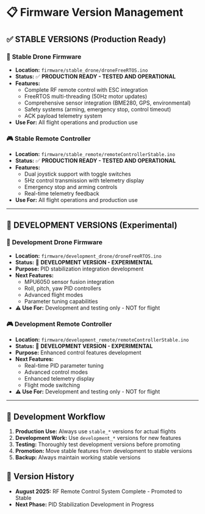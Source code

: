 # 📋 Firmware Version Management

## ✅ **STABLE VERSIONS** (Production Ready)

### 🚁 **Stable Drone Firmware**

- **Location:** `firmware/stable_drone/droneFreeRTOS.ino`
- **Status:** ✅ **PRODUCTION READY - TESTED AND OPERATIONAL**
- **Features:**
  - Complete RF remote control with ESC integration
  - FreeRTOS multi-threading (50Hz motor updates)
  - Comprehensive sensor integration (BME280, GPS, environmental)
  - Safety systems (arming, emergency stop, control timeout)
  - ACK payload telemetry system
- **Use For:** All flight operations and production use

### 🎮 **Stable Remote Controller**

- **Location:** `firmware/stable_remote/remoteControllerStable.ino`
- **Status:** ✅ **PRODUCTION READY - TESTED AND OPERATIONAL**
- **Features:**
  - Dual joystick support with toggle switches
  - 5Hz control transmission with telemetry display
  - Emergency stop and arming controls
  - Real-time telemetry feedback
- **Use For:** All flight operations and production use

---

## 🔬 **DEVELOPMENT VERSIONS** (Experimental)

### 🚁 **Development Drone Firmware**

- **Location:** `firmware/development_drone/droneFreeRTOS.ino`
- **Status:** 🔬 **DEVELOPMENT VERSION - EXPERIMENTAL**
- **Purpose:** PID stabilization integration development
- **Next Features:**
  - MPU6050 sensor fusion integration
  - Roll, pitch, yaw PID controllers
  - Advanced flight modes
  - Parameter tuning capabilities
- **⚠️ Use For:** Development and testing only - NOT for flight

### 🎮 **Development Remote Controller**

- **Location:** `firmware/development_remote/remoteControllerStable.ino`
- **Status:** 🔬 **DEVELOPMENT VERSION - EXPERIMENTAL**
- **Purpose:** Enhanced control features development
- **Next Features:**
  - Real-time PID parameter tuning
  - Advanced control modes
  - Enhanced telemetry display
  - Flight mode switching
- **⚠️ Use For:** Development and testing only - NOT for flight

---

## 🔄 **Development Workflow**

1. **Production Use:** Always use `stable_*` versions for actual flights
2. **Development Work:** Use `development_*` versions for new features
3. **Testing:** Thoroughly test development versions before promoting
4. **Promotion:** Move stable features from development to stable versions
5. **Backup:** Always maintain working stable versions

## 📅 **Version History**

- **August 2025:** RF Remote Control System Complete - Promoted to Stable
- **Next Phase:** PID Stabilization Development in Progress
